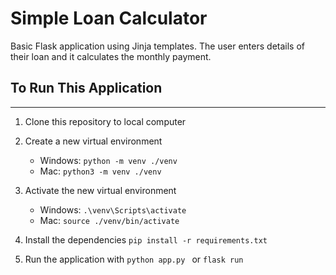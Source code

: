# Simple Loan Calculator
Basic Flask application using Jinja templates. The user enters details of their loan and it calculates the monthly payment.


## To Run This Application
---
1. Clone this repository to local computer

2. Create a new virtual environment 
   - Windows: ```python -m venv ./venv```
   - Mac: ```python3 -m venv ./venv```

3. Activate the new virtual environment
   - Windows:  ```.\venv\Scripts\activate```
   - Mac:  ```source ./venv/bin/activate```

4. Install the dependencies ```pip install -r requirements.txt```

5. Run the application with 
        ```python app.py ``` or ``` flask run ```